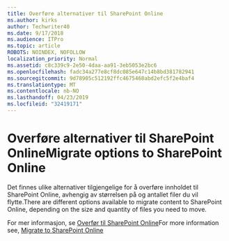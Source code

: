 ```yaml
---
title: Overføre alternativer til SharePoint Online
ms.author: kirks
author: Techwriter40
ms.date: 9/17/2018
ms.audience: ITPro
ms.topic: article
ROBOTS: NOINDEX, NOFOLLOW
localization_priority: Normal
ms.assetid: c8c339c9-2e50-4daa-aa91-3eb5053e2bc6
ms.openlocfilehash: fadc34a277e8cf8dc085e647c14b8bd381782941
ms.sourcegitcommit: 9d78905c512192ffc4675468abd2efc5f2e4baf4
ms.translationtype: MT
ms.contentlocale: nb-NO
ms.lasthandoff: 04/23/2019
ms.locfileid: "32419171"
---
```

# <a name="migrate-options-to-sharepoint-online"></a><span data-ttu-id="bed2a-102">Overføre alternativer til SharePoint Online</span><span class="sxs-lookup"><span data-stu-id="bed2a-102">Migrate options to SharePoint Online</span></span>

<span data-ttu-id="bed2a-103">Det finnes ulike alternativer tilgjengelige for å overføre innholdet til SharePoint Online, avhengig av størrelsen på og antallet filer du vil flytte.</span><span class="sxs-lookup"><span data-stu-id="bed2a-103">There are different options available to migrate content to SharePoint Online, depending on the size and quantity of files you need to move.</span></span>
  
<span data-ttu-id="bed2a-104">For mer informasjon, se [Overfør til SharePoint Online](https://go.microsoft.com/fwlink/?linkid-2022029)</span><span class="sxs-lookup"><span data-stu-id="bed2a-104">For more information see, [Migrate to SharePoint Online](https://go.microsoft.com/fwlink/?linkid-2022029)</span></span>
  

